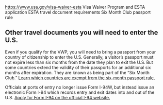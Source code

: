 

https://www.usa.gov/visa-waiver-esta
Visa Waiver Program and ESTA application
ESTA travel document requirements
Six Month Club passport rule

**Other travel documents you will need to enter the U.S.**
----------------------------------------------------------

Even if you qualify for the VWP, you will need to bring a passport from your country of citizenship to enter the U.S. Generally, a visitor’s passport must not expire less than six months from the date they plan to exit the U.S. But some countries extend the validity of their passports for an additional six months after expiration. They are known as being part of the “Six Month Club.”
[Learn which countries are exempt from the six-month passport rule.](https://www.cbp.gov/sites/default/files/assets/documents/2022-Mar/Six-Month%20Passport%20Validity%20Update%2020220316.pdf)

Officials at ports of entry no longer issue Form I-94W, but instead issue an electronic Form I-94 which records entry and exit dates into and out of the U.S.
[Apply for Form I-94 on the official I-94 website.](https://i94.cbp.dhs.gov/home)
